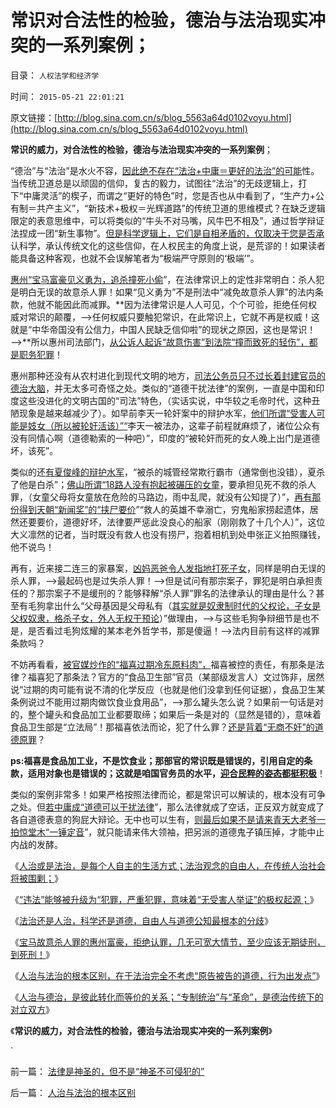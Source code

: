 # 常识对合法性的检验，德治与法治现实冲突的一系列案例；

目录： `人权法学和经济学` 

时间： `2015-05-21 22:01:21` 

原文链接：[http://blog.sina.com.cn/s/blog_5563a64d0102voyu.html](http://blog.sina.com.cn/s/blog_5563a64d0102voyu.html)

**常识的威力，对合法性的检验，德治与法治现实冲突的一系列案例**；

“德治”与“法治”是水火不容，[因此绝不存在“法治+中庸＝更好的法治”的可能](../../../2009/8/24/中庸枉法,惩善扬恶,坏事做尽.md)性。当传统卫道总是以顽固的信仰，复古的毅力，试图往“法治”的无歧逻辑上，打下“中庸灵活”的楔子，而谓之“更好的特色”时，您是否也从中看到了，“生产力+公有制＝共产主义”，“新技术+极权＝光辉道路”的传统卫道的思维模式？在缺乏逻辑限定的表意思维中，可以将类似的“牛头不对马嘴，风牛巴不相及”，通过哲学辩证法捏成一团“新生事物”。[但是科学逻辑上，它们是自相矛盾的，仅取决于您是否承](../../../2014/10/7/拒绝科学逻辑的任何人的任何信仰，都有邪教化的本能.md)认科学，承认传统文化的这些信仰，在人权民主的角度上说，是荒谬的！如果读者能具备这种客观，也就不会误解笔者为“极端严守原则的‘极端’”。

[惠州“宝马富豪见义勇为，追杀撞死小偷](../../../2015/5/18/开宝马见义勇为撞死逃跑小偷，毫无疑问是故意杀人罪.md)”，在法律常识上的定性非常明白：杀人犯是明白无误的故意杀人罪！如果“见义勇为”不是刑法中“减免故意杀人罪”的法内条款，他就不能因此而减罪。**因为法律常识是人人可见，个个可验，拒绝任何权威对常识的颠覆，——>任何权威只要触犯常识，在此常识上，它就不再是权威！这就是“中华帝国没有公信力，中国人民缺乏信仰啦”的现状之原因，这也是常识！——>**所以惠州司法部门，[从公诉人起诉“故意伤害”到法院“撞而致死的轻伤”，都是职务犯罪](../../../2015/5/19/人治与法治的根本区别.md)！

惠州那种还没有从农村进化到现代文明的地方，[司法公务员只不过长着封建官员的德治大脑](../../../2013/10/30/最高法院不代表最高的合法性，但背书了最高的不合法性.md)，并无太多可奇怪之处。类似的“道德干扰法律”的案例，一直是中国和印度这些没进化的文明古国的“司法”特色，（实话实说，中华较之毛帝时代，这种丑陋现象是越来越减少了）。如早前李天一轮奸案中的辩护水军，[他们所谓“受害人可能是妓女（所以被轮奸活该）”“](../../../2013/7/25/李天一律师正在创造“轮奸贱人有功无罪”的特色里程碑.md)李天一被法办，这辈子前程就麻烦了，诸位公众有没有同情心啊（道德勒索的一种吧）”，印度的“被轮奸而死的女人晚上出门是道德坏，该死”。

类似的还[有夏俊峰的辩护水军](../../../2014/7/10/夏俊峰案中的维权律师，是什么东东呢？.md)，“被杀的城管经常欺行霸市（通常倒也没错），夏杀了他是白杀”；[佛山所谓“18路人没有抱起被碾压的女童](../../../2011/10/22/借题发挥!炒作佛山悲剧的道德分子丑态.md)，要承担见死不救的杀人罪，（女童父母将女童放在危险的马路边，雨中乱爬，就没有公知提了）”，[再有那份得到天朝“新闻奖”的“挟尸要价](../../../2010/8/26/刊登无良照《挟尸要价》涉嫌违法犯罪.md)”“救人的英雄不幸溺亡，穷鬼船家捞起遗体，居然还要要价，道德好坏，法律要严惩此没良心的船家（刚刚救了十几个人）”，这位大义凛然的记者，当时既没有救人也没有捞尸，抱着相机到处申张正义拍照赚钱，他不说鸟！

再有，近来接二连三的家暴案，[凶妈恶爸令人发指地打死子女](../../../2014/5/22/请发扬人道主义精神，依法严惩杀害子女的慈父慈母；.md)，同样是明白无误的杀人罪，——>最起码也是过失杀人罪！——>但是试问有那宗案子，罪犯是明白承担责任的？那宗案子不是缓刑的？能够释解“杀人罪”罪名的法律承认的理由是什么？甚至有毛狗拿出什么“父母基因是父母私有（[其实就是奴隶制时代的父权论，子女是父权奴隶，格杀子女，外人无权干预论](../../../2012/4/13/父权家庭中的子女，奴隶和宠物的地位和待遇；.md)）”做理由，——>与这些毛狗争辩细节是也不是，是否看过毛狗炫耀的某本老外哲学书，那是傻逼！——>法内目前有这样的减罪条款吗？

不妨再看看，[被官媒炒作的“福喜过期冷东原料肉”，](../../../2014/8/29/福喜事件暴露的，中华暴民让人毛骨悚然的正义逻辑.md)福喜被控的责任，有那条是法律？福喜犯了那条法？官方的“食品卫生部”官员（某部级发言人）文过饰非，居然说“过期的肉可能有说不清的化学反应（也就是他们没拿到任何证据），食品卫生某条例说过不能用过期肉做饮食业食用品”，——>那么罐头怎么说？如果前一句话是对的，整个罐头和食品加工业都要取缔；如果后一条是对的（显然是错的），意味着食品卫生部是“立法局”！那福喜依法而论，犯了什么罪？[还是背着“无商不奸”的道德原罪](../../../2014/8/27/中国传统文化，对极权主义的强烈偏好.md)？

**ps:福喜是食品加工业，不是饮食业；那部官的常识既是错误的，引用自定的条款，适用对象也是错误的；这就是咱国官务员的水平，[迎合民粹的姿态都挺积极](../../../2014/8/28/从福喜事件到崔永元反转基因，观察愚贱暴民的极权主义偏好.md)**！

类似的案例非常多！如果严格按照法律而论，都是常识可以解读的，根本没有可争之处。但[若中庸成“道德可以干扰法律](../../../2009/8/24/法见二纲之中庸枉法.md)”，那么法律就成了空话，正反双方就变成了各自道德表意的狗屁大辩论。无中也可以生有，[则最后如果不是请来青天大老爷一拍惊堂木“一锤定音](../../../2014/6/9/人治法治都从生活开始，崇拜惊堂木主义的中国文化奴性.md)”，就只能请来伟大领袖，把另派的道德鬼子镇压掉，才能中止内战的发酵。

《[人治或是法治，是每个人自主的生活方式；法治观念的自由人，在传统人治社会将被围剿；](../../../2014/6/10/人治或是法治，是每个人自主的生活方式.md)》

《[“违法”能够被升级为“犯罪，严重犯罪，意味着“无受害人举证”的极权起源；](../../../2014/7/6/李庄案到李天一，受害人举证观察违法犯罪，及律师伪证罪.md)》

《[法治还是人治，科学还是道德，自由人与道德公知最根本的分歧](../../../2014/9/13/郑州老混蛋打人自毙案，自由人与公知最根本的分歧.md)》

《[宝马故意杀人罪的惠州富豪，拒绝认罪，几无可宽大情节，至少应该无期徒刑，到死刑！](../../../2015/5/18/开宝马见义勇为撞死逃跑小偷，毫无疑问是故意杀人罪.md)》

《[人治与法治的根本区别，在于法治完全不考虑“原告被告的道德，行为出发点”](../../../2015/5/19/人治与法治的根本区别.md)》

《[人治与德治，是彼此转化而等价的关系；“专制统治”与“革命”，是德治传统下的对立双方](../../../2015/5/20/（人治＝德治）与法治势不两立，水火不容，针锋相对，无法中庸.md)》

《**常识的威力，对合法性的检验，德治与法治现实冲突的一系列案例**》

`

前一篇： [法律是神圣的，但不是“神圣不可侵犯的”](../../../2015/5/22/法律是神圣的，但不是“神圣不可侵犯的”.md)

后一篇： [人治与法治的根本区别](../../../2015/5/19/人治与法治的根本区别.md)

